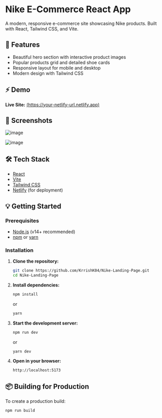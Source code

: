 # Nike E-Commerce React App

A modern, responsive e-commerce site showcasing Nike products. Built with React, Tailwind CSS, and Vite.

## 🚀 Features

- Beautiful hero section with interactive product images
- Popular products grid and detailed shoe cards
- Responsive layout for mobile and desktop
- Modern design with Tailwind CSS

## ⚡ Demo

**Live Site:** [(https://your-netlify-url.netlify.app)  ](https://nikekk.netlify.app/)

## 📸 Screenshots

![image](https://github.com/user-attachments/assets/4d4eddd4-b8ce-4a11-ba5d-f2232a38f6d9)

![image](https://github.com/user-attachments/assets/94eb39ff-c397-4cdd-9af5-4fddb31050be)


## 🛠️ Tech Stack

- [React](https://reactjs.org/)
- [Vite](https://vitejs.dev/)
- [Tailwind CSS](https://tailwindcss.com/)
- [Netlify](https://www.netlify.com/) (for deployment)

## 💡 Getting Started

### Prerequisites

- [Node.js](https://nodejs.org/) (v14+ recommended)
- [npm](https://www.npmjs.com/) or [yarn](https://yarnpkg.com/)

### Installation

1. **Clone the repository:**
    ```bash
    git clone https://github.com/KrrishK04/Nike-Landing-Page.git
    cd Nike-Landing-Page
    ```

2. **Install dependencies:**
    ```bash
    npm install
    ```
    or
    ```bash
    yarn
    ```

3. **Start the development server:**
    ```bash
    npm run dev
    ```
    or
    ```bash
    yarn dev
    ```

4. **Open in your browser:**
    ```
    http://localhost:5173
    ```
## 📦 Building for Production
To create a production build:
```bash
npm run build
